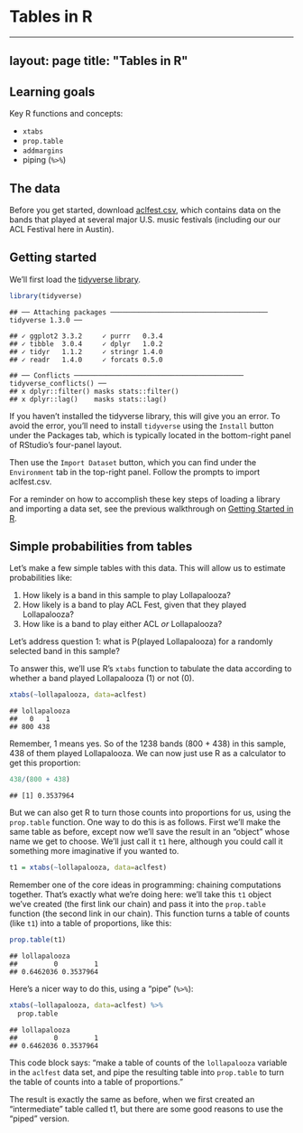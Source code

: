 Tables in R
================

---
layout: page
title: "Tables in R"
---

## Learning goals

Key R functions and concepts:

  - `xtabs`
  - `prop.table`
  - `addmargins`
  - piping (`%>%`)

## The data

Before you get started, download
[aclfest.csv](http://jgscott.github.io/teaching/data/aclfest.csv), which
contains data on the bands that played at several major U.S. music
festivals (including our our ACL Festival here in Austin).

## Getting started

We’ll first load the [tidyverse library](https://www.tidyverse.org/).

``` r
library(tidyverse)
```

    ## ── Attaching packages ─────────────────────────────────────── tidyverse 1.3.0 ──

    ## ✓ ggplot2 3.3.2     ✓ purrr   0.3.4
    ## ✓ tibble  3.0.4     ✓ dplyr   1.0.2
    ## ✓ tidyr   1.1.2     ✓ stringr 1.4.0
    ## ✓ readr   1.4.0     ✓ forcats 0.5.0

    ## ── Conflicts ────────────────────────────────────────── tidyverse_conflicts() ──
    ## x dplyr::filter() masks stats::filter()
    ## x dplyr::lag()    masks stats::lag()

If you haven’t installed the tidyverse library, this will give you an
error. To avoid the error, you’ll need to install `tidyverse` using the
`Install` button under the Packages tab, which is typically located in
the bottom-right panel of RStudio’s four-panel layout.

Then use the `Import Dataset` button, which you can find under the
`Environment` tab in the top-right panel. Follow the prompts to import
aclfest.csv.

For a reminder on how to accomplish these key steps of loading a library
and importing a data set, see the previous walkthrough on [Getting
Started in R]().

## Simple probabilities from tables

Let’s make a few simple tables with this data. This will allow us to
estimate probabilities like:

1.  How likely is a band in this sample to play Lollapalooza?  
2.  How likely is a band to play ACL Fest, given that they played
    Lollapalooza?  
3.  How like is a band to play either ACL *or* Lollapalooza?

Let’s address question 1: what is P(played Lollapalooza) for a randomly
selected band in this sample?

To answer this, we’ll use R’s `xtabs` function to tabulate the data
according to whether a band played Lollapalooza (1) or not (0).

``` r
xtabs(~lollapalooza, data=aclfest)
```

    ## lollapalooza
    ##   0   1 
    ## 800 438

Remember, 1 means yes. So of the 1238 bands (800 + 438) in this sample,
438 of them played Lollapalooza. We can now just use R as a calculator
to get this proportion:

``` r
438/(800 + 438)
```

    ## [1] 0.3537964

But we can also get R to turn those counts into proportions for us,
using the `prop.table` function. One way to do this is as follows. First
we’ll make the same table as before, except now we’ll save the result in
an “object” whose name we get to choose. We’ll just call it `t1` here,
although you could call it something more imaginative if you wanted to.

``` r
t1 = xtabs(~lollapalooza, data=aclfest)
```

Remember one of the core ideas in programming: chaining computations
together. That’s exactly what we’re doing here: we’ll take this `t1`
object we’ve created (the first link our chain) and pass it into the
`prop.table` function (the second link in our chain). This function
turns a table of counts (like `t1`) into a table of proportions, like
this:

``` r
prop.table(t1)
```

    ## lollapalooza
    ##         0         1 
    ## 0.6462036 0.3537964

Here’s a nicer way to do this, using a “pipe” (`%>%`):

``` r
xtabs(~lollapalooza, data=aclfest) %>%
  prop.table
```

    ## lollapalooza
    ##         0         1 
    ## 0.6462036 0.3537964

This code block says: “make a table of counts of the `lollapalooza`
variable in the `aclfest` data set, and pipe the resulting table into
`prop.table` to turn the table of counts into a table of proportions.”

The result is exactly the same as before, when we first created an
“intermediate” table called t1, but there are some good reasons to use
the “piped” version.

<!-- # Q2: what is P(played ACL | played Lollapalooza)? -->

<!-- # A: cross tabulate the data by both festivals -->

<!-- xtabs(~acl + lollapalooza, data=aclfest) -->

<!-- # As before, we can treat R just like a calculator... -->

<!-- # how many bands played lollapalooza? -->

<!-- # (we actually knew this from the previosu calculuation, -->

<!-- # but pretend we didn't.) -->

<!-- 77+361 -->

<!-- # of those 438 bands, how many also played ACL? -->

<!-- 77/438 -->

<!-- # save the table in an "object" whose name we get to choose. -->

<!-- t2 = xtabs(~acl + lollapalooza, data=aclfest) -->

<!-- my_table -->

<!-- # Turn counts into proportions. -->

<!-- # This makes the whole table sum to 1. -->

<!-- prop.table(my_table) -->

<!-- # It's often easier to organize your steps using "pipes". -->

<!-- # Here we "pipe" the table of counts into the "prop.table" function -->

<!-- xtabs(~acl + lollapalooza, data=aclfest) %>% -->

<!--   prop.table -->

<!-- # You can add further steps in the pipeline. -->

<!-- # For example, "addmargins" adds the sum of each row and column. -->

<!-- xtabs(~acl + lollapalooza, data=aclfest) %>% -->

<!--   prop.table %>% -->

<!--   addmargins -->

<!-- # We can add an optional "flag" to prop.table to get conditional probabilities. -->

<!-- # Here we condition on the second variable (margin=2), which is lollapalooza. -->

<!-- # This makes the columns sum to 1. -->

<!-- xtabs(~acl + lollapalooza, data=aclfest) %>% -->

<!--   prop.table(margin=2) -->

<!-- # Concusion: P(ACL = 1 | Loll = 1) = 0.176 -->

<!-- # This is exactly what we calculated "by hand." -->

<!-- # Add a step in the pipeline to round to three decimal places. -->

<!-- xtabs(~acl + lollapalooza, data=aclfest) %>% -->

<!--   prop.table(margin=2) %>% -->

<!--   round(3) -->
